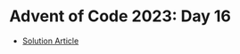 # Advent of Code 2023: Day 16

- [Solution Article](https://open.substack.com/pub/simontoth/p/daily-bite-of-c-advent-of-code-day-cfb?r=1g4l8a&utm_campaign=post&utm_medium=web)